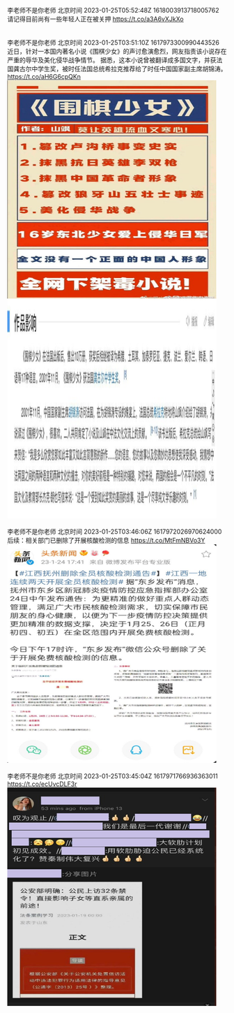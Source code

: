 李老师不是你老师 北京时间 2023-01-25T05:52:48Z 1618003913718005762<br>请记得目前尚有一些年轻人正在被关押
https://t.co/a3A6vXJkXo<br><br><br>李老师不是你老师 北京时间 2023-01-25T03:51:10Z 1617973300990443526<br>近日，针对一本国内著名小说《围棋少女》的声讨愈演愈烈，网友指责该小说存在严重的辱华及美化侵华战争情节。
据悉，这本小说曾被翻译成多国文字，并获法国龚古尔中学生奖，被时任法国总统希拉克推荐给了时任中国国家副主席胡锦涛。 https://t.co/aH6G6cpQKn<br><img src='/temp/image/2023/y-Month-1/1617973300990443526_0.jpg' width='480' height='500'><img src='/temp/image/2023/y-Month-1/1617973300990443526_1.jpg' width='480' height='500'><br><br>李老师不是你老师 北京时间 2023-01-25T03:46:06Z 1617972026970624000<br>后续：相关部门已删除了开展核酸检测的信息 https://t.co/MtFmNBVo3Y<br><img src='/temp/image/2023/y-Month-1/1617972026970624000_0.jpg' width='480' height='500'><br><br>李老师不是你老师 北京时间 2023-01-25T03:45:04Z 1617971766936363011<br>https://t.co/ecUvcDLF3r<br><img src='/temp/image/2023/y-Month-1/1617971766936363011_0.jpg' width='480' height='500'><br><br>